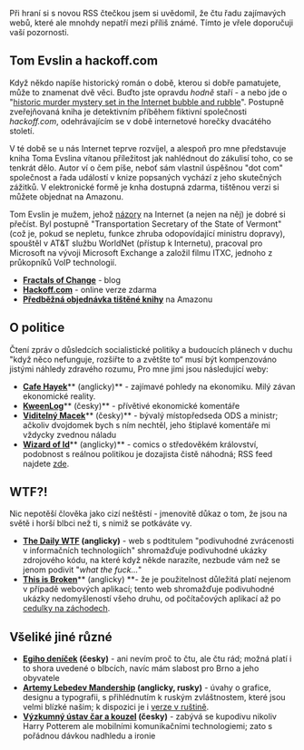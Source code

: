 <!-- dcterms:identifier = riderweblog#223 -->
<!-- dcterms:title = Pár odkazů, které možná neznáte, ale měli byste -->
<!-- dcterms:abstract = Při hraní si s novou RSS čtečkou jsem si uvědomil, že čtu řadu zajímavých webů, které ale nepatří mezi příliš známé. Tímto je vřele doporučuji vaší pozornosti. -->
<!-- np9:categoryId = 1 -->
<!-- x4w:category = Koně -->
<!-- np9:authorId = 1 -->
<!-- np9:authorEmail = michal.valasek@altairis.cz -->
<!-- dcterms:creator = Michal Altair Valášek -->
<!-- dcterms:created = 2006-01-10T21:05:02.03+01:00 -->
<!-- dcterms:dateAccepted = 2006-01-10T21:05:02.03+01:00 -->

Při hraní si s novou RSS čtečkou jsem si uvědomil, že čtu řadu zajímavých webů, které ale mnohdy nepatří mezi příliš známé. Tímto je vřele doporučuji vaší pozornosti.

## Tom Evslin a hackoff.com

Když někdo napíše historický román o době, kterou si dobře pamatujete, může to znamenat dvě věci. Buďto jste opravdu *hodně* staří - a nebo jde o "[historic murder mystery set in the Internet bubble and rubble](http://www.hackoff.com/)". Postupně zveřejňovaná kniha je detektivním příběhem fiktivní společnosti *hackoff.com*, odehrávajícím se v době internetové horečky dvacátého století.

V té době se u nás Internet teprve rozvíjel, a alespoň pro mne představuje kniha Toma Evslina vítanou příležitost jak nahlédnout do zákulisí toho, co se tenkrát dělo. Autor ví o čem píše, neboť sám vlastnil úspěšnou "dot com" společnost a řada událostí v knize popsaných vychází z jeho skutečných zážitků. V elektronické formě je knha dostupná zdarma, tištěnou verzi si můžete objednat na Amazonu.

Tom Evslin je mužem, jehož [názory](http://blog.tomevslin.com/) na Internet (a nejen na něj) je dobré si přečíst. Byl postupně "Transportation Secretary of the State of Vermont" (což je, pokud se nepletu, funkce zhruba odopovídající ministru dopravy), spouštěl v AT&T službu WorldNet (přístup k Internetu), pracoval pro Microsoft na vývoji Microsoft Exchange a založil filmu ITXC, jednoho z průkopníků VoIP technologií.

*   [**Fractals of Change**](http://blog.tomevslin.com/) - blog
*   [**Hackoff.com**](http://hackoff.com/) - online verze zdarma
*   [**Předběžná objednávka tištěné knihy**](http://www.amazon.com/exec/obidos/redirect?tag=wwwtomevslico-20&creative=9325&camp=1789&link_code=as2&path=ASIN/0977464601) na Amazonu

## O politice

Čtení zpráv o důsledcích socialistické politiky a budoucích plánech v duchu "když něco nefunguje, rozšiřte to a zvětšte to“ musí být kompenzováno jistými náhledy zdravého rozumu, Pro mne jimi jsou následující weby:

*   [**Cafe Hayek**](http://cafehayek.typepad.com/)** (anglicky)** - zajímavé pohledy na ekonomiku. Milý závan ekonomické reality.
*   [**KweenLog**](http://kween.bloguje.cz/)** (česky)** - přívětivé ekonomické komentáře
*   [**Viditelný Macek**](http://www.viditelnymacek.cz/)** (česky)** - bývalý místopředseda ODS a ministr; ačkoliv dvojdomek bych s ním nechtěl, jeho štiplavé komentáře mi vždycky zvednou náladu
*   [**Wizard of Id**](http://www.comics.com/creators/wizardofid/)** (anglicky)** - comics o středověkém království, podobnost s reálnou politikou je dozajista čistě náhodná; RSS feed najdete [zde](http://www.tapestrycomics.com/wizardofid.xml).

## WTF?!

Nic nepotěší člověka jako cizí neštěstí - jmenovitě důkaz o tom, že jsou na světě i horší blbci než ti, s nimiž se potkáváte vy.

*   **[The Daily WTF](http://www.thedailywtf.com/) (anglicky)** - web s podtitulem "podivuhodné zvrácenosti v informačních technologiích" shromažďuje podivuhodné ukázky zdrojového kódu, na které když někde narazíte, nezbude vám než se jenom podivit "*what the fuck...*"
*   [**This is Broken**](http://www.thisisbroken.com/)** (anglicky) **- že je použitelnost důležitá platí nejenom v případě webových aplikací; tento web shromažďuje podivuhodné ukázky nedomyšleností všeho druhu, od počítačových aplikací až po [cedulky na záchodech](http://www.thisisbroken.com/b/2006/01/restroom_signag.html).

## Všeliké jiné různé

*   **[Egiho deníček](http://www.egicz.cz/denik/denik.php) (česky)** - ani nevím proč to čtu, ale čtu rád; možná platí i to shora uvedené o blbcích, navíc mám slabost pro Brno a jeho obyvatele
*   **[Artemy Lebedev Mandership](http://www.artlebedev.com/mandership/) (anglicky, rusky)** - úvahy o grafice, designu a typografii, s přihlédnutím k ruským zvláštnostem, které jsou velmi blízké našim; k dispozici je i [verze v ruštině](http://www.artlebedev.ru/kovodstvo/).
*   **[Výzkumný ústav čar a kouzel](http://vucako.bloguje.cz/) (česky)** - zabývá se kupodivu nikoliv Harry Potterem ale mobilními komunikačními technologiemi; zato s pořádnou dávkou nadhledu a ironie